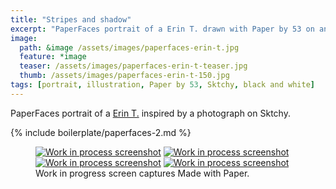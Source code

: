 ```yaml
---
title: "Stripes and shadow"
excerpt: "PaperFaces portrait of a Erin T. drawn with Paper by 53 on an iPad."
image: 
  path: &image /assets/images/paperfaces-erin-t.jpg 
  feature: *image
  teaser: /assets/images/paperfaces-erin-t-teaser.jpg
  thumb: /assets/images/paperfaces-erin-t-150.jpg
tags: [portrait, illustration, Paper by 53, Sktchy, black and white]
---
```


PaperFaces portrait of a [Erin T.](http://sktchy.com/SUIJtH) inspired by a photograph on Sktchy.

{% include boilerplate/paperfaces-2.md %}

<figure class="third">
	<a href="{{ site.url }}/assets/images/paperfaces-erin-t-process-1-lg.jpg"><img src="{{ site.url }}/assets/images/paperfaces-erin-t-process-1-600.jpg" alt="Work in process screenshot"></a>
	<a href="{{ site.url }}/assets/images/paperfaces-erin-t-process-2-lg.jpg"><img src="{{ site.url }}/assets/images/paperfaces-erin-t-process-2-600.jpg" alt="Work in process screenshot"></a>
	<a href="{{ site.url }}/assets/images/paperfaces-erin-t-process-3-lg.jpg"><img src="{{ site.url }}/assets/images/paperfaces-erin-t-process-3-600.jpg" alt="Work in process screenshot"></a>
	<a href="{{ site.url }}/assets/images/paperfaces-erin-t-process-4-lg.jpg"><img src="{{ site.url }}/assets/images/paperfaces-erin-t-process-4-600.jpg" alt="Work in process screenshot"></a>
	<figcaption>Work in progress screen captures Made with Paper.</figcaption>
</figure>
